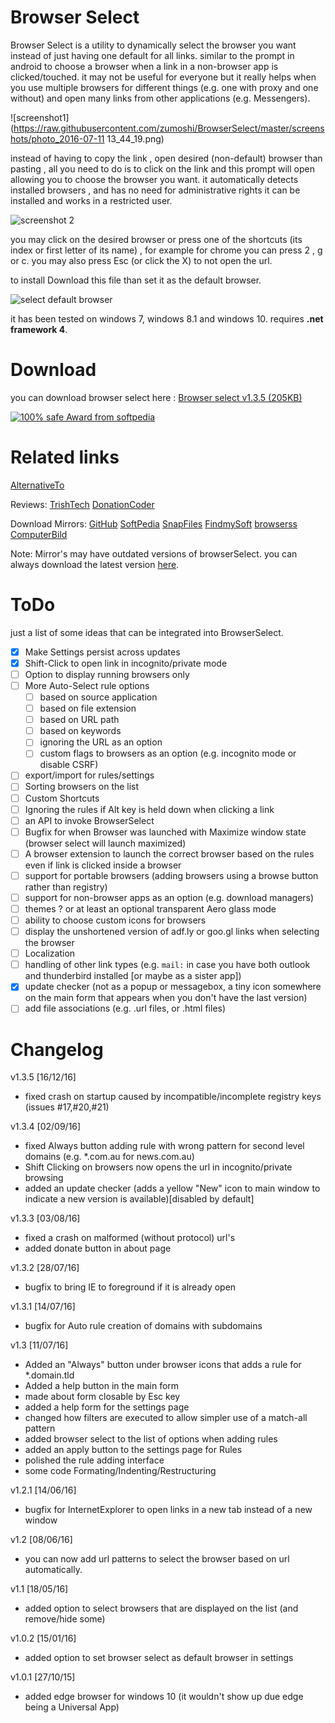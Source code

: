 # Browser Select
Browser Select is a utility to dynamically select the browser you want instead of just having one default for all links. similar to the prompt in android to choose a browser when a link in a non-browser app is clicked/touched. it may not be useful for everyone but it really helps when you use multiple browsers for different things (e.g. one with proxy and one without) and open many links from other applications (e.g. Messengers).

![screenshot1](https://raw.githubusercontent.com/zumoshi/BrowserSelect/master/screenshots/photo_2016-07-11 13_44_19.png)

instead of having to copy the link , open desired (non-default) browser than pasting , all you need to do is to click on the link and this prompt will open allowing you to choose the browser you want. it automatically detects installed browsers , and has no need for administrative rights it can be installed and works in a restricted user.

![screenshot 2](https://raw.githubusercontent.com/zumoshi/BrowserSelect/master/screenshots/photo_2015-10-12_16-46-14.jpg)

you may click on the desired browser or press one of the shortcuts (its index or first letter of its name) , for example for chrome you can press 2 , g or c.
you may also press Esc (or click the X) to not open the url.

to install Download this file than set it as the default browser.

![select default browser](https://raw.githubusercontent.com/zumoshi/BrowserSelect/master/screenshots/photo_2015-10-12_16-43-08.jpg)

it has been tested on windows 7, windows 8.1 and windows 10. requires **.net framework 4**.

# Download

you can download browser select here : [Browser select v1.3.5 (205KB)](https://github.com/zumoshi/BrowserSelect/releases/download/1.3.5/BrowserSelect.exe)

[![100% safe Award from softpedia](http://s1.softpedia-static.com/_img/sp100free.png?1)](http://www.softpedia.com/get/Internet/Browsers/Browser-Select.shtml#status)


# Related links

[AlternativeTo](http://alternativeto.net/software/browser-select/)

Reviews: [TrishTech](http://www.trishtech.com/2016/07/use-different-browsers-for-different-links-with-browserselect/)
[DonationCoder](http://www.donationcoder.com/forum/index.php?topic=42860.msg401447)

Download Mirrors: 
[GitHub](https://github.com/zumoshi/BrowserSelect/releases/latest)
[SoftPedia](http://www.softpedia.com/get/Internet/Browsers/Browser-Select.shtml)
[SnapFiles](http://www.snapfiles.com/get/browserselect.html)
[FindmySoft](http://browserselect.findmysoft.com/)
[browserss](http://browserss.ru/m.browser-select.php)
[ComputerBild](http://www.computerbild.de/download/BrowserSelect-15967517.html)

Note: Mirror's may have outdated versions of browserSelect. you can always download the latest version [here](https://github.com/zumoshi/BrowserSelect/releases).


# ToDo

just a list of some ideas that can be integrated into BrowserSelect.
- [x] Make Settings persist across updates
- [x] Shift-Click to open link in incognito/private mode
- [ ] Option to display running browsers only
- [ ] More Auto-Select rule options
    - [ ] based on source application
	- [ ] based on file extension
	- [ ] based on URL path
	- [ ] based on keywords
	- [ ] ignoring the URL as an option
	- [ ] custom flags to browsers as an option (e.g. incognito mode or disable CSRF)
- [ ] export/import for rules/settings
- [ ] Sorting browsers on the list
- [ ] Custom Shortcuts
- [ ] Ignoring the rules if Alt key is held down when clicking a link
- [ ] an API to invoke BrowserSelect
- [ ] Bugfix for when Browser was launched with Maximize window state (browser select will launch maximized)
- [ ] A browser extension to launch the correct browser based on the rules even if link is clicked inside a browser
- [ ] support for portable browsers (adding browsers using a browse button rather than registry)
- [ ] support for non-browser apps as an option (e.g. download managers)
- [ ] themes ? or at least an optional transparent Aero glass mode
- [ ] ability to choose custom icons for browsers
- [ ] display the unshortened version of adf.ly or goo.gl links when selecting the browser
- [ ] Localization
- [ ] handling of other link types (e.g. `mail:` in case you have both outlook and thunderbird installed [or maybe as a sister app])
- [x] update checker (not as a popup or messagebox, a tiny icon somewhere on the main form that appears when you don't have the last version)
- [ ] add file associations (e.g. .url files, or .html files)

# Changelog

v1.3.5 [16/12/16]
- fixed crash on startup caused by incompatible/incomplete registry keys (issues #17,#20,#21)

v1.3.4 [02/09/16]
- fixed Always button adding rule with wrong pattern for second level domains (e.g. *.com.au for news.com.au)
- Shift Clicking on browsers now opens the url in incognito/private browsing
- added an update checker (adds a yellow "New" icon to main window to indicate a new version is available)[disabled by default]

v1.3.3 [03/08/16]
- fixed a crash on malformed (without protocol) url's
- added donate button in about page

v1.3.2 [28/07/16]
- bugfix to bring IE to foreground if it is already open

v1.3.1 [14/07/16]
- bugfix for Auto rule creation of domains with subdomains

v1.3 [11/07/16]
- Added an "Always" button under browser icons that adds a rule for *.domain.tld
- Added a help button in the main form
- made about form closable by Esc key
- added a help form for the settings page
- changed how filters are executed to allow simpler use of a match-all pattern
- added browser select to the list of options when adding rules
- added an apply button to the settings page for Rules
- polished the rule adding interface
- some code Formating/Indenting/Restructuring

v1.2.1 [14/06/16]
- bugfix for InternetExplorer to open links in a new tab instead of a new window

v1.2 [08/06/16]
- you can now add url patterns to select the browser based on url automatically.

v1.1 [18/05/16]
- added option to select browsers that are displayed on the list (and remove/hide some)

v1.0.2 [15/01/16]
- added option to set browser select as default browser in settings

v1.0.1 [27/10/15]
- added edge browser for windows 10 (it wouldn't show up due edge being a Universal App)
